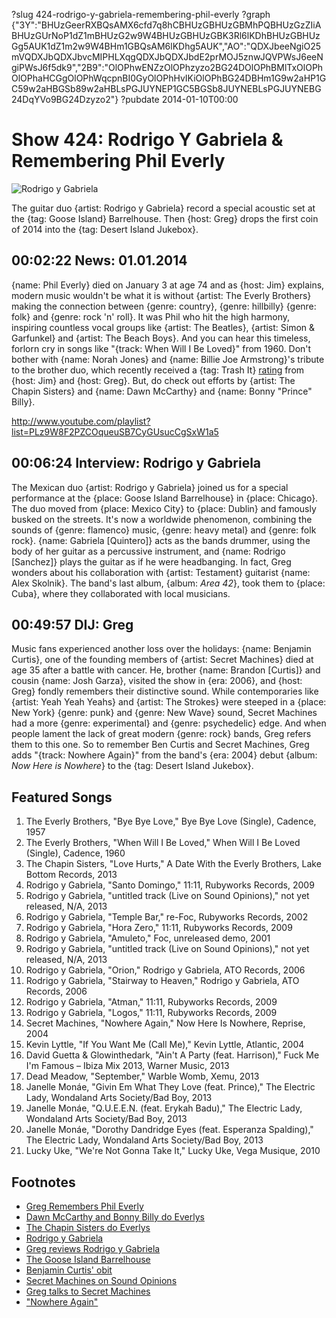 ?slug 424-rodrigo-y-gabriela-remembering-phil-everly
?graph {"3Y":"BHUzGeerRXBQsAMX6cfd7q8hCBHUzGBHUzGBMhPQBHUzGzZIiABHUzGUrNoP1dZ1mBHUzG2w9W4BHUzGBHUzGBK3Rl6lKDhBHUzGBHUzGg5AUK1dZ1m2w9W4BHm1GBQsAM6lKDhg5AUK","AO":"QDXJbeeNgiO25mVQDXJbQDXJbvcMIPHLXqgQDXJbQDXJbdE2prMOJ5znwJQVPWsJ6eeNgiPWsJ6f5dk9","2B9":"OlOPhwENZzOlOPhzyzo2BG24DOlOPhBMlTxOlOPhOlOPhaHCGgOlOPhWqcpnBI0GyOlOPhHvIKiOlOPhBG24DBHm1G9w2aHP1GC59w2aHBGSb89w2aHBLsPGJUYNEP1GC5BGSb8JUYNEBLsPGJUYNEBG24DqYVo9BG24Dzyzo2"}
?pubdate 2014-01-10T00:00

# Show 424: Rodrigo Y Gabriela & Remembering Phil Everly

![Rodrigo y Gabriela](//static.soundopinions.org/images/2014/rodrigo_web.jpg)

The guitar duo {artist: Rodrigo y Gabriela} record a special acoustic set at the {tag: Goose Island} Barrelhouse. Then {host: Greg} drops the first coin of 2014 into the {tag: Desert Island Jukebox}.

## 00:02:22 News: 01.01.2014 
{name: Phil Everly} died on January 3 at age 74 and as {host: Jim} explains, modern music wouldn't be what it is without {artist: The Everly Brothers} making the connection between {genre: country}, {genre: hillbilly} {genre: folk} and {genre: rock 'n' roll}. It was Phil who hit the high harmony, inspiring countless vocal groups like {artist: The Beatles}, {artist: Simon & Garfunkel} and {artist: The Beach Boys}. And you can hear this timeless, forlorn cry in songs like "{track: When Will I Be Loved}" from 1960. Don't bother with {name: Norah Jones} and {name: Billie Joe Armstrong}'s tribute to the brother duo, which recently received a {tag: Trash It} [rating](http://www.soundopinions.org/show/421/review/billiejoearmstrongnorahjones) from {host: Jim} and {host: Greg}. But, do check out efforts by {artist: The Chapin Sisters} and {name: Dawn McCarthy} and {name: Bonny "Prince" Billy}. 

http://www.youtube.com/playlist?list=PLz9W8F2PZCOqueuSB7CyGUsucCgSxW1a5

## 00:06:24 Interview: Rodrigo y Gabriela
The Mexican duo {artist: Rodrigo y Gabriela} joined us for a special performance at the {place: Goose Island Barrelhouse} in {place: Chicago}. The duo moved from {place: Mexico City} to {place: Dublin} and famously busked on the streets. It's now a worldwide phenomenon, combining the sounds of {genre: flamenco} music, {genre: heavy metal} and {genre: folk rock}. {name: Gabriela [Quintero]} acts as the bands drummer, using the body of her guitar as a percussive instrument, and {name: Rodrigo [Sanchez]} plays the guitar as if he were headbanging. In fact, Greg wonders about his collaboration with {artist: Testament} guitarist {name: Alex Skolnik}. The band's last album, {album: *Area 42*}, took them to {place: Cuba}, where they collaborated with local musicians.

## 00:49:57 DIJ: Greg
Music fans experienced another loss over the holidays: {name: Benjamin Curtis}, one of the founding members of {artist: Secret Machines} died at age 35 after a battle with cancer. He, brother {name: Brandon [Curtis]} and cousin {name: Josh Garza}, visited the show in {era: 2006}, and {host: Greg} fondly remembers their distinctive sound. While contemporaries like {artist: Yeah Yeah Yeahs} and {artist: The Strokes} were steeped in a {place: New York} {genre: punk} and {genre: New Wave} sound, Secret Machines had a more {genre: experimental} and {genre: psychedelic} edge. And when people lament the lack of great modern {genre: rock} bands, Greg refers them to this one. So to remember Ben Curtis and Secret Machines, Greg adds "{track: Nowhere Again}" from the band's {era: 2004} debut {album: *Now Here is Nowhere*} to the {tag: Desert Island Jukebox}.


## Featured Songs
1. The Everly Brothers, "Bye Bye Love," Bye Bye Love (Single), Cadence, 1957
1. The Everly Brothers, "When Will I Be Loved," When Will I Be Loved (Single), Cadence, 1960
1. The Chapin Sisters, "Love Hurts," A Date With the Everly Brothers, Lake Bottom Records, 2013
1. Rodrigo y Gabriela, "Santo Domingo," 11:11, Rubyworks Records, 2009
1. Rodrigo y Gabriela, "untitled track (Live on Sound Opinions)," not yet released, N/A, 2013
1. Rodrigo y Gabriela, "Temple Bar," re-Foc, Rubyworks Records, 2002
1. Rodrigo y Gabriela, "Hora Zero," 11:11, Rubyworks Records, 2009
1. Rodrigo y Gabriela, "Amuleto," Foc, unreleased demo, 2001
1. Rodrigo y Gabriela, "untitled track (Live on Sound Opinions)," not yet released, N/A, 2013
1. Rodrigo y Gabriela, "Orion," Rodrigo y Gabriela, ATO Records, 2006
1. Rodrigo y Gabriela, "Stairway to Heaven," Rodrigo y Gabriela, ATO Records, 2006
1. Rodrigo y Gabriela, "Atman," 11:11, Rubyworks Records, 2009
1. Rodrigo y Gabriela, "Logos," 11:11, Rubyworks Records, 2009
1. Secret Machines, "Nowhere Again," Now Here Is Nowhere, Reprise, 2004
1. Kevin Lyttle, "If You Want Me (Call Me)," Kevin Lyttle, Atlantic, 2004
1. David Guetta & Glowinthedark, "Ain't A Party (feat. Harrison)," Fuck Me I'm Famous – Ibiza Mix 2013, Warner Music, 2013
1. Dead Meadow, "September," Warble Womb, Xemu, 2013
1. Janelle Monáe, "Givin Em What They Love (feat. Prince)," The Electric Lady, Wondaland Arts Society/Bad Boy, 2013
1. Janelle Monáe, "Q.U.E.E.N. (feat. Erykah Badu)," The Electric Lady, Wondaland Arts Society/Bad Boy, 2013
1. Janelle Monáe, "Dorothy Dandridge Eyes (feat. Esperanza Spalding)," The Electric Lady, Wondaland Arts Society/Bad Boy, 2013
1. Lucky Uke, "We're Not Gonna Take It," Lucky Uke, Vega Musique, 2010


## Footnotes
- [Greg Remembers Phil Everly](http://articles.chicagotribune.com/2014-01-04/entertainment/chi-phil-everly-farewell-20140104_1_phil-everlys-beatles)
- [Dawn McCarthy and Bonny Billy do Everlys](http://www.dragcity.com/products/what-the-brothers-sang)
- [The Chapin Sisters do Everlys](http://www.thechapinsisters.com/records/record_date_with_everly_brothers.php)
- [Rodrigo y Gabriela](http://www.rodgab.com/)
- [Greg reviews Rodrigo y Gabriela](http://articles.chicagotribune.com/2012-04-13/entertainment/chi-rodrigo-y-gabriela-concert-review-mexican-guitar-duo-at-chicago-theatre-reviewed-20120412_1_rodrigo-y-gabriela-gabriela-quintero-guitar)
- [The Goose Island Barrelhouse](http://images.huffingtonpost.com/2013-08-01-RodyGabf3.jpg)
- [Benjamin Curtis' obit](http://www.rollingstone.com/music/news/benjamin-curtis-of-school-of-seven-bells-secret-machines-dead-at-35-20131230)
- [Secret Machines on Sound Opinions](http://www.soundopinions.org/show/57)
- [Greg talks to Secret Machines](http://articles.chicagotribune.com/2004-12-03/entertainment/0412030238_1_secret-machines-pink-floyd-band)
- ["Nowhere Again"](http://vimeo.com/44708733)
